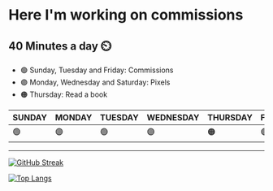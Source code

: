  
# Here I'm working on commissions

## 40 Minutes a day ⏲️

- 🟢 Sunday, Tuesday and Friday: Commissions
- 🟣 Monday, Wednesday and Saturday: Pixels
- 🟠 Thursday: Read a book


| SUNDAY | MONDAY | TUESDAY | WEDNESDAY | THURSDAY | FRIDAY | SATURDAY |
|---|---|---|---|---|---|---|
| 🟢 | 🟣 | 🟢 | 🟣 | 🟠 | 🟣 | 🟢 | 🟣 |

---
[![GitHub Streak](https://github-readme-streak-stats.herokuapp.com?user=UmiWorks&theme=dracula)](https://git.io/streak-stats)

[![Top Langs](https://github-readme-stats.vercel.app/api/top-langs/?username=UmiWorks&layout=compact&theme=vision-friendly-dark)](https://github.com/anuraghazra/github-readme-stats)


